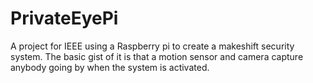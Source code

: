 # PrivateEyePi
A project for IEEE using a Raspberry pi to create a makeshift security system. The basic gist of it is that a motion sensor and camera capture anybody going by when the system is activated.
